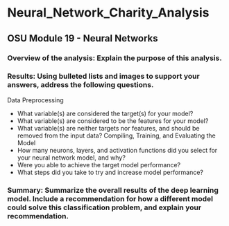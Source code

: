 # Neural_Network_Charity_Analysis
## OSU Module 19 - Neural Networks


### Overview of the analysis: Explain the purpose of this analysis.

### Results: Using bulleted lists and images to support your answers, address the following questions.

Data Preprocessing
  * What variable(s) are considered the target(s) for your model?
  * What variable(s) are considered to be the features for your model?
  * What variable(s) are neither targets nor features, and should be removed from the input data?
  Compiling, Training, and Evaluating the Model
  * How many neurons, layers, and activation functions did you select for your neural network model, and why?
  * Were you able to achieve the target model performance?
  * What steps did you take to try and increase model performance?


### Summary: Summarize the overall results of the deep learning model. Include a recommendation for how a different model could solve this classification problem, and explain your recommendation.
